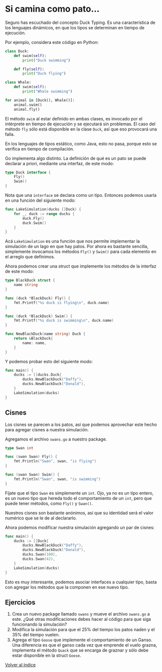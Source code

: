 # Si camina como pato...

Seguro has escuchado del concepto Duck Typing. Es una característica de los lenguajes dinámicos, en que los tipos se determinan en tiempo de ejecución.

Por ejemplo, considera este código en Python:

```python
class Duck:
    def swim(self):
        print("Duck swimming")

    def fly(self):
        print("Duck flying")

class Whale:
    def swim(self):
        print("Whale swimming")

for animal in [Duck(), Whale()]:
    animal.swim()
    animal.fly()
```

El método `swim` al estar definido en ambas clases, es invocado por el intérprete en tiempo de ejecución y se ejecutará sin problemas. El caso del método `fly` sólo está disponible en la clase `Duck`, así que eso provocará una falla.

En los lenguajes de tipos estático, como Java, esto no pasa, porque esto se verifica en tiempo de compilación.

Go implementa algo distinto. La definición de qué es un pato se puede declarar a priori, mediante una interfaz, de este modo:

```go
type Duck interface {
    Fly()
    Swim()
}
```

Nota que una `interface` se declara como un tipo. Entonces podemos usarla en una función del siguiente modo:

```go
func LakeSimulation(ducks []Duck) {
    for _, duck := range ducks {
        duck.Fly()
        duck.Swim()
    }
}
```

Acá `LakeSimulation` es una función que nos permite implementar la simulación de un lago en que hay patos. Por ahora es bastante sencilla, simplemente invocamos los métodos `Fly()` y  `Swim()` para cada elemento en el arreglo que definimos.

Ahora podemos crear una struct que implemente los métodos de la interfaz de este modo:

```go 
type BlackDuck struct {
    name string
}

func (duck *BlackDuck) Fly() {
    fmt.Printf("%s duck is flying\n", duck.name)
}

func (duck *BlackDuck) Swim() {
    fmt.Printf("%s duck is swimming\n", duck.name)
}

func NewBlackDuck(name string) Duck {
    return &BlackDuck{
        name: name,
    }
}
```


Y podemos probar esto del siguiente modo:

```go
func main() {
    ducks := []ducks.Duck{
        ducks.NewBlackDuck("Daffy"),
        ducks.NewBlackDuck("Donald"),
    }
    LakeSimulation(ducks)
}
```

## Cisnes

Los cisnes se parecen a los patos, así que podemos aprovechar este hecho para agregar cisnes a nuestra simulación.

Agregamos el archivo `swans.go` a nuestro package.


```go
type Swan int 

func (swan Swan) Fly() {
    fmt.Println("Swan", swan, "is flying")
}

func (swan Swan) Swim() {
    fmt.Println("Swan", swan, "is swimming")
}

```

Fíjate que el tipo `Swan` es simplemente un `int`. Ojo, ya no es un tipo entero, es un nuevo tipo que hereda todo el comportamiento de un `int`, pero que puede tener métodos, como `Fly()` y `Swan()`.

Nuestros cisnes son bastante anónimos, así que su identidad será el valor numérico que se le de al declararlo.

Ahora podemos modificar nuestra simulación agregando un par de cisnes:

```go
func main() {
    ducks := []Duck{
        ducks.NewBlackDuck("Daffy"),
        ducks.NewBlackDuck("Donald"),
        ducks.Swan(100),
        ducks.Swan(42),
    }
    LakeSimulation(ducks)
}
```

Esto es muy interesante, podemos asociar interfaces a cualquier tipo, basta con agregar los métodos que la componen en ese nuevo tipo.

## Ejercicios

1. Crea un nuevo package llamado `swans` y mueve el archivo `swans.go` a este. ¿Qué otras modificaciones debes hacer al código para que siga funcionando la simulación?
2. Modifica la simulación para que el 25% del tiempo los patos naden y el 35% del tiempo vuelen.
3. Agrega el tipo `Goose` que implemente el comportamiento de un Ganso. Una diferencia es que el ganso cada vez que emprende el vuelo grazna, implementa el método `Quack` que se encarga de graznar y sólo debe estar disponible en la struct `Goose`.

[Volver al índice](../README.md)

